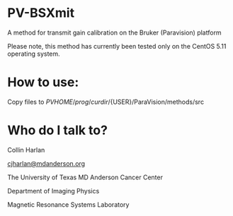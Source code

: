 # PV-BSXmit
A method for transmit gain calibration on the Bruker (Paravision) platform

Please note, this method has currently been tested only on the CentOS 5.11 operating system.

# How to use:
Copy files to ${PVHOME}/prog/curdir/${USER}/ParaVision/methods/src

# Who do I talk to?
Collin Harlan

cjharlan@mdanderson.org

The University of Texas MD Anderson Cancer Center

Department of Imaging Physics

Magnetic Resonance Systems Laboratory
